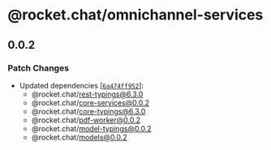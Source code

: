 # @rocket.chat/omnichannel-services

## 0.0.2

### Patch Changes

- Updated dependencies [[`6a474ff952`](https://github.com/RocketChat/Rocket.Chat/commit/6a474ff952fea793aac3db226d13fd9a0bb4f35a)]:
  - @rocket.chat/rest-typings@6.3.0
  - @rocket.chat/core-services@0.0.2
  - @rocket.chat/core-typings@6.3.0
  - @rocket.chat/pdf-worker@0.0.2
  - @rocket.chat/model-typings@0.0.2
  - @rocket.chat/models@0.0.2
